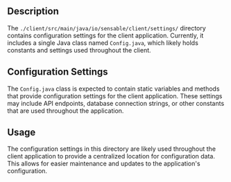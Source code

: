 ## Description


The `./client/src/main/java/io/sensable/client/settings/` directory contains configuration settings for the client application. Currently, it includes a single Java class named `Config.java`, which likely holds constants and settings used throughout the client.


## Configuration Settings


The `Config.java` class is expected to contain static variables and methods that provide configuration settings for the client application. These settings may include API endpoints, database connection strings, or other constants that are used throughout the application.


## Usage


The configuration settings in this directory are likely used throughout the client application to provide a centralized location for configuration data. This allows for easier maintenance and updates to the application's configuration.



